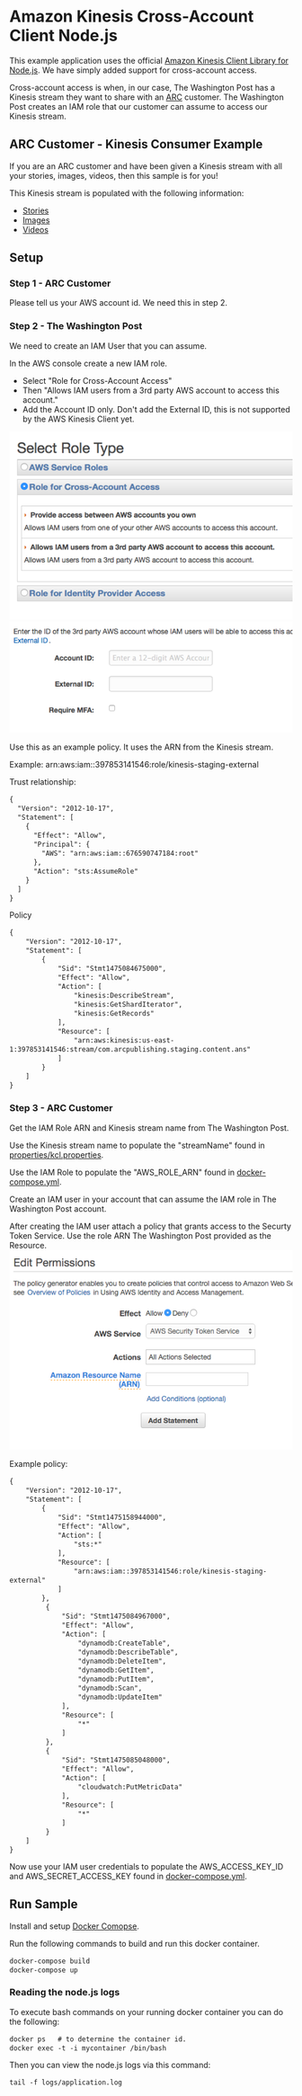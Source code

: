 # Amazon Kinesis Cross-Account Client Node.js
This example application uses the official [Amazon Kinesis Client Library for Node.js](https://github.com/awslabs/amazon-kinesis-client-nodejs).  We have simply added support for cross-account access.

Cross-account access is when, in our case, The Washington Post has a Kinesis stream they want to share with an [ARC](http://www.arcpublishing.com) customer.  The Washington Post creates an IAM role that our customer can assume to access our Kinesis stream.

## ARC Customer - Kinesis Consumer Example
If you are an ARC customer and have been given a Kinesis stream with all your stories, images, videos, then this sample is for you!

This Kinesis stream is populated with the following information:
* [Stories](https://github.com/washingtonpost/ans-schema/blob/master/src/main/resources/schema/ans/0.5.7/content_operation.json)
* [Images](https://github.com/washingtonpost/ans-schema/blob/master/src/main/resources/schema/ans/0.5.7/image_operation.json)
* [Videos](https://github.com/washingtonpost/ans-schema/blob/master/src/main/resources/schema/ans/0.5.7/video_operation.json)

## Setup
### Step 1 - ARC Customer
Please tell us your AWS account id.  We need this in step 2.

### Step 2 - The Washington Post
We need to create an IAM User that you can assume.

In the AWS console create a new IAM role.
* Select "Role for Cross-Account Access"
* Then "Allows IAM users from a 3rd party AWS account to access this account."
* Add the Account ID only.  Don't add the External ID, this is not supported by the AWS Kinesis Client yet.

![RoleType.png](RoleType.png)
![AccountId.png](AccountId.png)

Use this as an example policy.  It uses the ARN from the Kinesis stream.

Example: arn:aws:iam::397853141546:role/kinesis-staging-external

Trust relationship:
```
{
  "Version": "2012-10-17",
  "Statement": [
    {
      "Effect": "Allow",
      "Principal": {
        "AWS": "arn:aws:iam::676590747184:root"
      },
      "Action": "sts:AssumeRole"
    }
  ]
}
```
Policy

```
{
    "Version": "2012-10-17",
    "Statement": [
        {
            "Sid": "Stmt1475084675000",
            "Effect": "Allow",
            "Action": [
                "kinesis:DescribeStream",
                "kinesis:GetShardIterator",
                "kinesis:GetRecords"
            ],
            "Resource": [
                "arn:aws:kinesis:us-east-1:397853141546:stream/com.arcpublishing.staging.content.ans"
            ]
        }
    ]
}
```

### Step 3 - ARC Customer
Get the IAM Role ARN and Kinesis stream name from The Washington Post.

Use the Kinesis stream name to populate the "streamName" found in [properties/kcl.properties](properties/kcl.propertis).

Use the IAM Role to populate the "AWS_ROLE_ARN" found in [docker-compose.yml](docker-compose.yml).

Create an IAM user in your account that can assume the IAM role in The Washington Post account.

After creating the IAM user attach a policy that grants access to the Securty Token Service.  Use the role ARN The Washington Post provided as the Resource.
![STSRole.png](STSRole.png)

Example policy:
```
{
    "Version": "2012-10-17",
    "Statement": [
        {
            "Sid": "Stmt1475158944000",
            "Effect": "Allow",
            "Action": [
                "sts:*"
            ],
            "Resource": [
                "arn:aws:iam::397853141546:role/kinesis-staging-external"
            ]
        },
         {
             "Sid": "Stmt1475084967000",
             "Effect": "Allow",
             "Action": [
                 "dynamodb:CreateTable",
                 "dynamodb:DescribeTable",
                 "dynamodb:DeleteItem",
                 "dynamodb:GetItem",
                 "dynamodb:PutItem",
                 "dynamodb:Scan",
                 "dynamodb:UpdateItem"
             ],
             "Resource": [
                 "*"
             ]
         },
         {
             "Sid": "Stmt1475085048000",
             "Effect": "Allow",
             "Action": [
                 "cloudwatch:PutMetricData"
             ],
             "Resource": [
                 "*"
             ]
         }
    ]
}
```

Now use your IAM user credentials to populate the AWS_ACCESS_KEY_ID and AWS_SECRET_ACCESS_KEY found in [docker-compose.yml](docker-compose.yml).

## Run Sample
Install and setup [Docker Comopse](https://docs.docker.com/compose/).

Run the following commands to build and run this docker container.
```
docker-compose build
docker-compose up
```

### Reading the node.js logs
To execute bash commands on your running docker container you can do the following:
```
docker ps   # to determine the container id.
docker exec -t -i mycontainer /bin/bash
```
Then you can view the node.js logs via this command:
```
tail -f logs/application.log
```